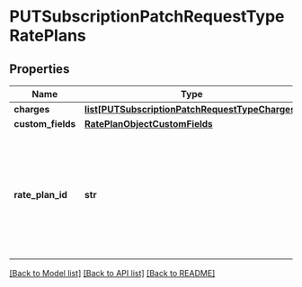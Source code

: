 # PUTSubscriptionPatchRequestTypeRatePlans

## Properties
Name | Type | Description | Notes
------------ | ------------- | ------------- | -------------
**charges** | [**list[PUTSubscriptionPatchRequestTypeCharges]**](PUTSubscriptionPatchRequestTypeCharges.md) |  | [optional] 
**custom_fields** | [**RatePlanObjectCustomFields**](RatePlanObjectCustomFields.md) |  | [optional] 
**rate_plan_id** | **str** | The rate plan id in any version of the subscription. This will be linked to the only one rate plan in the current version. | [optional] 

[[Back to Model list]](../README.md#documentation-for-models) [[Back to API list]](../README.md#documentation-for-api-endpoints) [[Back to README]](../README.md)


